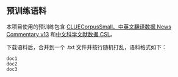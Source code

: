 
## 预训练语料

本项目使用的预训练包含 [CLUECorpusSmall、中英文翻译数据 News Commentary v13](https://github.com/dbiir/UER-py/wiki/%E9%A2%84%E8%AE%AD%E7%BB%83%E6%95%B0%E6%8D%AE) 和[中文科学文献数据 CSL](https://github.com/ydli-ai/CSL)。

下载语料后，合并到一个 .txt 文件并按行随机打乱，语料格式如下：

```
doc1
doc2
doc3
```

